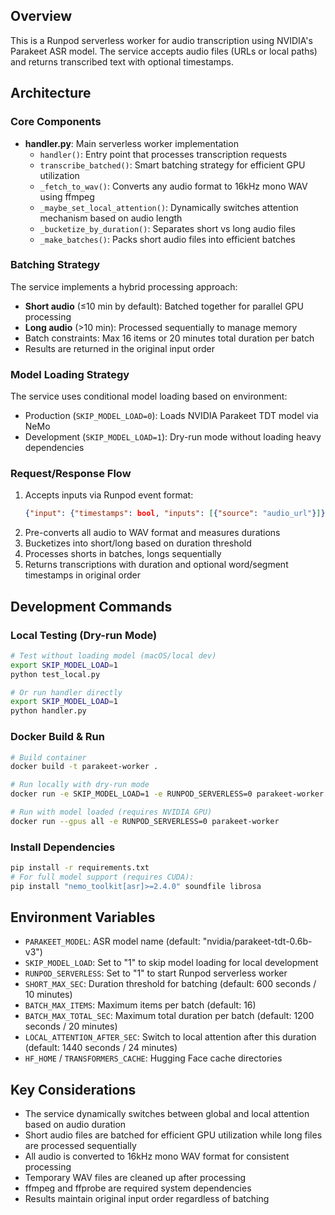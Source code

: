 ## Overview

This is a Runpod serverless worker for audio transcription using NVIDIA's Parakeet ASR model. The service accepts audio files (URLs or local paths) and returns transcribed text with optional timestamps.

## Architecture

### Core Components

- **handler.py**: Main serverless worker implementation
  - `handler()`: Entry point that processes transcription requests
  - `transcribe_batched()`: Smart batching strategy for efficient GPU utilization
  - `_fetch_to_wav()`: Converts any audio format to 16kHz mono WAV using ffmpeg
  - `_maybe_set_local_attention()`: Dynamically switches attention mechanism based on audio length
  - `_bucketize_by_duration()`: Separates short vs long audio files
  - `_make_batches()`: Packs short audio files into efficient batches

### Batching Strategy

The service implements a hybrid processing approach:

- **Short audio** (≤10 min by default): Batched together for parallel GPU processing
- **Long audio** (>10 min): Processed sequentially to manage memory
- Batch constraints: Max 16 items or 20 minutes total duration per batch
- Results are returned in the original input order

### Model Loading Strategy

The service uses conditional model loading based on environment:

- Production (`SKIP_MODEL_LOAD=0`): Loads NVIDIA Parakeet TDT model via NeMo
- Development (`SKIP_MODEL_LOAD=1`): Dry-run mode without loading heavy dependencies

### Request/Response Flow

1. Accepts inputs via Runpod event format:
   ```json
   {"input": {"timestamps": bool, "inputs": [{"source": "audio_url"}]}}
   ```
2. Pre-converts all audio to WAV format and measures durations
3. Bucketizes into short/long based on duration threshold
4. Processes shorts in batches, longs sequentially
5. Returns transcriptions with duration and optional word/segment timestamps in original order

## Development Commands

### Local Testing (Dry-run Mode)

```bash
# Test without loading model (macOS/local dev)
export SKIP_MODEL_LOAD=1
python test_local.py

# Or run handler directly
export SKIP_MODEL_LOAD=1
python handler.py
```

### Docker Build & Run

```bash
# Build container
docker build -t parakeet-worker .

# Run locally with dry-run mode
docker run -e SKIP_MODEL_LOAD=1 -e RUNPOD_SERVERLESS=0 parakeet-worker

# Run with model loaded (requires NVIDIA GPU)
docker run --gpus all -e RUNPOD_SERVERLESS=0 parakeet-worker
```

### Install Dependencies

```bash
pip install -r requirements.txt
# For full model support (requires CUDA):
pip install "nemo_toolkit[asr]>=2.4.0" soundfile librosa
```

## Environment Variables

- `PARAKEET_MODEL`: ASR model name (default: "nvidia/parakeet-tdt-0.6b-v3")
- `SKIP_MODEL_LOAD`: Set to "1" to skip model loading for local development
- `RUNPOD_SERVERLESS`: Set to "1" to start Runpod serverless worker
- `SHORT_MAX_SEC`: Duration threshold for batching (default: 600 seconds / 10 minutes)
- `BATCH_MAX_ITEMS`: Maximum items per batch (default: 16)
- `BATCH_MAX_TOTAL_SEC`: Maximum total duration per batch (default: 1200 seconds / 20 minutes)
- `LOCAL_ATTENTION_AFTER_SEC`: Switch to local attention after this duration (default: 1440 seconds / 24 minutes)
- `HF_HOME` / `TRANSFORMERS_CACHE`: Hugging Face cache directories

## Key Considerations

- The service dynamically switches between global and local attention based on audio duration
- Short audio files are batched for efficient GPU utilization while long files are processed sequentially
- All audio is converted to 16kHz mono WAV format for consistent processing
- Temporary WAV files are cleaned up after processing
- ffmpeg and ffprobe are required system dependencies
- Results maintain original input order regardless of batching
